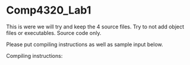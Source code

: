 Comp4320_Lab1
=============

This is were we will try and keep the 4 source files.  Try to not add object files or executables. Source code only.

Please put compiling instructions as well as sample input below.

Compiling instructions:


